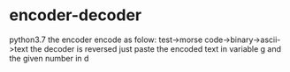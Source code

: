 # encoder-decoder
python3.7
the encoder encode as folow: test->morse code->binary->ascii->text
the decoder is reversed just paste the encoded text in variable g and the given number in d
